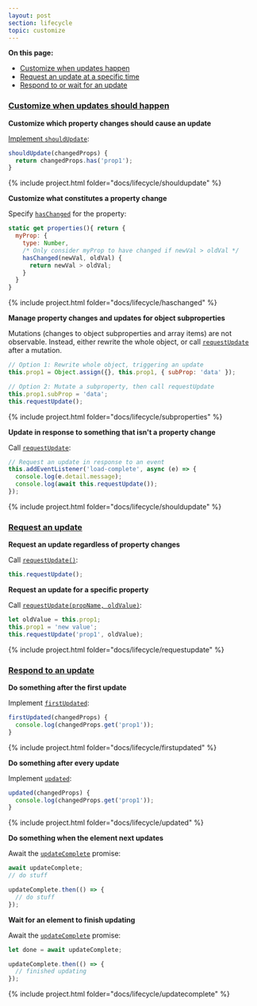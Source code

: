 ```yaml
---
layout: post
section: lifecycle
topic: customize
---
```


**On this page:**

* [Customize when updates happen](#customize)
* [Request an update at a specific time](#request)
* [Respond to or wait for an update](#respond)

<a id="customize">

### [Customize when updates should happen](#customize)

**Customize which property changes should cause an update**

[Implement `shouldUpdate`](methods#shouldupdate):

```js
shouldUpdate(changedProps) {
  return changedProps.has('prop1');
}
```

{% include project.html folder="docs/lifecycle/shouldupdate" %}

**Customize what constitutes a property change**

Specify [`hasChanged`](methods#haschanged) for the property:

```js
static get properties(){ return {
  myProp: {
    type: Number,
    /* Only consider myProp to have changed if newVal > oldVal */
    hasChanged(newVal, oldVal) {
      return newVal > oldVal;
    }
  }
}
```

{% include project.html folder="docs/lifecycle/haschanged" %}

**Manage property changes and updates for object subproperties**

Mutations (changes to object subproperties and array items) are not observable. Instead, either rewrite the whole object, or call [`requestUpdate`](methods#requestupdate) after a mutation.

```js
// Option 1: Rewrite whole object, triggering an update
this.prop1 = Object.assign({}, this.prop1, { subProp: 'data' });

// Option 2: Mutate a subproperty, then call requestUpdate
this.prop1.subProp = 'data';
this.requestUpdate();
```

{% include project.html folder="docs/lifecycle/subproperties" %}

**Update in response to something that isn't a property change**

Call [`requestUpdate`](methods#requestupdate):

```js
// Request an update in response to an event
this.addEventListener('load-complete', async (e) => {
  console.log(e.detail.message);
  console.log(await this.requestUpdate());
});
```

{% include project.html folder="docs/lifecycle/shouldupdate" %}

<a id="request">

### [Request an update](#request)

**Request an update regardless of property changes**

Call [`requestUpdate()`](methods#requestupdate):

```js
this.requestUpdate();
```

**Request an update for a specific property**

Call [`requestUpdate(propName, oldValue)`](methods#requestupdate):

```js
let oldValue = this.prop1;
this.prop1 = 'new value';
this.requestUpdate('prop1', oldValue);
```

{% include project.html folder="docs/lifecycle/requestupdate" %}

<a id="respond">

### [Respond to an update](#respond)

**Do something after the first update**

Implement [`firstUpdated`](methods#firstupdated): 

```js
firstUpdated(changedProps) {
  console.log(changedProps.get('prop1'));
}
```

{% include project.html folder="docs/lifecycle/firstupdated" %}

**Do something after every update**

Implement [`updated`](methods#updated):

```js
updated(changedProps) {
  console.log(changedProps.get('prop1'));
}
```

{% include project.html folder="docs/lifecycle/updated" %}

**Do something when the element next updates**

Await the [`updateComplete`](methods#updatecomplete) promise:

```js
await updateComplete;
// do stuff
```

```js
updateComplete.then(() => {
  // do stuff
});
```

**Wait for an element to finish updating**

Await the [`updateComplete`](methods#updatecomplete) promise:

```js
let done = await updateComplete;
```

```js
updateComplete.then(() => {
  // finished updating
});
```

{% include project.html folder="docs/lifecycle/updatecomplete" %}

